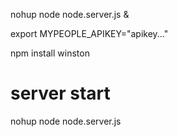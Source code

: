 

nohup node node.server.js &

export MYPEOPLE_APIKEY="apikey..."

npm install winston

# server start
nohup node node.server.js
